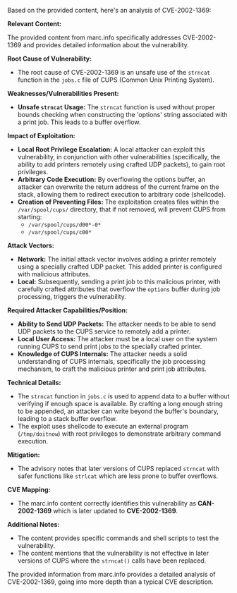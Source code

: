 Based on the provided content, here's an analysis of CVE-2002-1369:

**Relevant Content:**

The provided content from marc.info specifically addresses CVE-2002-1369 and provides detailed information about the vulnerability.

**Root Cause of Vulnerability:**

- The root cause of CVE-2002-1369 is an unsafe use of the `strncat` function in the `jobs.c` file of CUPS (Common Unix Printing System).

**Weaknesses/Vulnerabilities Present:**

- **Unsafe `strncat` Usage:** The `strncat` function is used without proper bounds checking when constructing the 'options' string associated with a print job. This leads to a buffer overflow.

**Impact of Exploitation:**

- **Local Root Privilege Escalation:** A local attacker can exploit this vulnerability, in conjunction with other vulnerabilities (specifically, the ability to add printers remotely using crafted UDP packets), to gain root privileges.
- **Arbitrary Code Execution:** By overflowing the options buffer, an attacker can overwrite the return address of the current frame on the stack, allowing them to redirect execution to arbitrary code (shellcode).
- **Creation of Preventing Files:** The exploitation creates files within the `/var/spool/cups/` directory, that if not removed, will prevent CUPS from starting:
    - `/var/spool/cups/d00*-0*`
    - `/var/spool/cups/c00*`

**Attack Vectors:**

- **Network:** The initial attack vector involves adding a printer remotely using a specially crafted UDP packet. This added printer is configured with malicious attributes.
- **Local:** Subsequently, sending a print job to this malicious printer, with carefully crafted attributes that overflow the `options` buffer during job processing, triggers the vulnerability.

**Required Attacker Capabilities/Position:**

- **Ability to Send UDP Packets:** The attacker needs to be able to send UDP packets to the CUPS service to remotely add a printer.
- **Local User Access:** The attacker must be a local user on the system running CUPS to send print jobs to the specially crafted printer.
- **Knowledge of CUPS Internals:** The attacker needs a solid understanding of CUPS internals, specifically the job processing mechanism, to craft the malicious printer and print job attributes.

**Technical Details:**

- The `strncat` function in `jobs.c` is used to append data to a buffer without verifying if enough space is available. By crafting a long enough string to be appended, an attacker can write beyond the buffer's boundary, leading to a stack buffer overflow.
- The exploit uses shellcode to execute an external program (`/tmp/doitnow`) with root privileges to demonstrate arbitrary command execution.

**Mitigation:**

- The advisory notes that later versions of CUPS replaced `strncat` with safer functions like `strlcat` which are less prone to buffer overflows.

**CVE Mapping:**

- The marc.info content correctly identifies this vulnerability as **CAN-2002-1369** which is later updated to **CVE-2002-1369**.

**Additional Notes:**

- The content provides specific commands and shell scripts to test the vulnerability.
- The content mentions that the vulnerability is not effective in later versions of CUPS where the `strncat()` calls have been replaced.

The provided information from marc.info provides a detailed analysis of CVE-2002-1369, going into more depth than a typical CVE description.